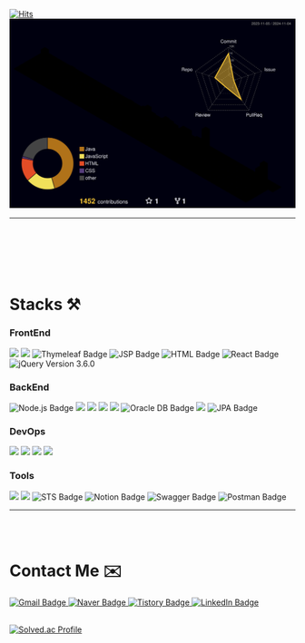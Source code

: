 <!-- ![header](https://capsule-render.vercel.app/api?type=waving&color=timeGradient&text=Welcome%20to%20whkim98's%20GitHub%20👋&animation=twinkling&fontSize=30&fontAlignY=40&fontAlign=70&height=250) -->

[![Hits](https://hits.seeyoufarm.com/api/count/incr/badge.svg?url=https%3A%2F%2Fgithub.com%2Fwhkim98&count_bg=%236AC83D&title_bg=%23555555&icon=github.svg&icon_color=%23E7E7E7&title=GITHUB&edge_flat=false)](https://hits.seeyoufarm.com)
<br>
![](./profile-3d-contrib/profile-night-rainbow.svg)
<hr><br><br>
<!-- ![whkim98's GitHub stats](https://github-readme-stats.vercel.app/api?username=whkim98&show_icons=true&theme=radical) <br><br> -->

<br><br>
# Stacks ⚒️

### FrontEnd
<div>
  <img src="https://img.shields.io/badge/CSS-1572B6?style=for-the-badge&logo=CSS3&logoColor=white">
  <img src="https://img.shields.io/badge/javascript-F7DF1E?style=for-the-badge&logo=javascript&logoColor=white">
  <img src="https://img.shields.io/badge/Thymeleaf-005F0F?style=for-the-badge&logo=Thymeleaf&logoColor=white" alt="Thymeleaf Badge">
  <img src="https://img.shields.io/badge/JSP-00796B?style=for-the-badge&logo=java&logoColor=white" alt="JSP Badge">
  <img src="https://img.shields.io/badge/HTML-239120?style=for-the-badge&logo=html5&logoColor=white" alt="HTML Badge">
  <img src="https://img.shields.io/badge/React-20232A?style=for-the-badge&logo=react&logoColor=61DAFB" alt="React Badge">
  <img src="https://img.shields.io/badge/jQuery-3.6.0-blue?logo=jquery" alt="jQuery Version 3.6.0">
</div>

### BackEnd
<div>
  <img src="https://img.shields.io/badge/Node.js-339933?style=for-the-badge&logo=node.js&logoColor=white" alt="Node.js Badge">
  <img src="https://img.shields.io/badge/Java-007396?style=for-the-badge&logo=Java&logoColor=white"> 
  <img src="https://img.shields.io/badge/Spring Boot-6DB33F?style=for-the-badge&logo=spring boot&logoColor=white">
  <img src="https://img.shields.io/badge/mybatis-000000?style=for-the-badge&logo=java&logoColor=white">
  <img src="https://img.shields.io/badge/mysql-4479A1?style=for-the-badge&logo=mysql&logoColor=white">
  <img src="https://img.shields.io/badge/Oracle_DB-F80000?style=for-the-badge&logo=oracle&logoColor=white" alt="Oracle DB Badge">
  <img src="https://img.shields.io/badge/apache tomcat-F8DC75?style=for-the-badge&logo=apachetomcat&logoColor=black">
  <img src="https://img.shields.io/badge/JPA-59666C?style=for-the-badge&logo=hibernate&logoColor=white" alt="JPA Badge">
</div>

### DevOps
<div>
  <img src="https://img.shields.io/badge/jenkins-D24939?style=for-the-badge&logo=jenkins&logoColor=white">
<!--   <img src="https://img.shields.io/badge/docker-2496ED?style=for-the-badge&logo=docker&logoColor=white"> -->
  <img src="https://img.shields.io/badge/GitHub-181717?style=for-the-badge&logo=GitHub&logoColor=white">
  <img src="https://img.shields.io/badge/Git-F05032?style=for-the-badge&logo=Git&logoColor=white">
  <img src="https://img.shields.io/badge/naver cloud platform-03C75A?style=for-the-badge&logo=naver&logoColor=white">
</div>

### Tools
<div>
  <img src="https://img.shields.io/badge/intellij idea-000000?style=for-the-badge&logo=intellijidea&logoColor=white">
  <img src="https://img.shields.io/badge/vscode-007ACC?style=for-the-badge&logo=visualstudiocode&logoColor=white">
  <img src="https://img.shields.io/badge/STS-6DB33F?style=for-the-badge&logo=spring&logoColor=white" alt="STS Badge">
<!--   <img src="https://img.shields.io/badge/Trello-0052CC?style=for-the-badge&logo=trello&logoColor=white" alt="Trello Badge"> -->
  <img src="https://img.shields.io/badge/Notion-000000?style=for-the-badge&logo=notion&logoColor=white" alt="Notion Badge">
  <img src="https://img.shields.io/badge/Swagger-85EA2D?style=for-the-badge&logo=swagger&logoColor=white" alt="Swagger Badge">
  <img src="https://img.shields.io/badge/Postman-FF6C37?style=for-the-badge&logo=postman&logoColor=white" alt="Postman Badge">
</div>

<hr><br><br>

# Contact Me ✉️
<div>
  <a href="mailto:ehdrhkd3838@gmail.com" target="_blank">
    <img src="https://img.shields.io/badge/Gmail-D14836?style=for-the-badge&logo=gmail&logoColor=white" alt="Gmail Badge">
  </a>
  <a href="mailto:wooju1101@naver.com" target="_blank">
    <img src="https://img.shields.io/badge/Naver-03C75A?style=for-the-badge&logo=naver&logoColor=white" alt="Naver Badge">
  </a>
  <a href="https://comebackworld.tistory.com" target="_blank">
    <img src="https://img.shields.io/badge/Tistory-000000?style=for-the-badge&logo=tistory&logoColor=white" alt="Tistory Badge">
  </a>
  <a href="https://www.linkedin.com/in/%EC%9A%B0%ED%98%95-%EA%B9%80-9301a1319/" target="_blank">
    <img src="https://img.shields.io/badge/LinkedIn-0077B5?style=for-the-badge&logo=linkedin&logoColor=white" alt="LinkedIn Badge">
  </a>
</div>

<br>

[![Solved.ac Profile](http://mazassumnida.wtf/api/v2/generate_badge?boj=hyeong7272)](https://solved.ac/hyeong7272/) <br><br>
